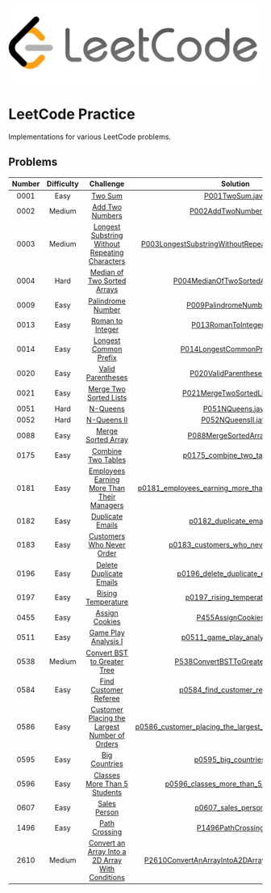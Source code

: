 ![Alt text](leetcode.png)

# LeetCode Practice

Implementations for various LeetCode problems.

## Problems

| Number | Difficulty |                                                              Challenge                                                              |                                                            Solution                                                             |
|:------:|:----------:|:-----------------------------------------------------------------------------------------------------------------------------------:|:-------------------------------------------------------------------------------------------------------------------------------:|
|  0001  |    Easy    |                                          [Two Sum](https://leetcode.com/problems/two-sum/)                                          |                                         [P001TwoSum.java](src/leetcode/P001TwoSum.java)                                         |
|  0002  |   Medium   |                                  [Add Two Numbers](https://leetcode.com/problems/add-two-numbers/)                                  |                                 [P002AddTwoNumbers.java](src/leetcode/P0002AddTwoNumbers.java)                                  |
|  0003  |   Medium   |   [Longest Substring Without Repeating Characters](https://leetcode.com/problems/longest-substring-without-repeating-characters/)   |    [P003LongestSubstringWithoutRepeatingCharacters.java](src/leetcode/P0003LongestSubstringWithoutRepeatingCharacters.java)     |
|  0004  |    Hard    |                      [Median of Two Sorted Arrays](https://leetcode.com/problems/median-of-two-sorted-arrays/)                      |                       [P004MedianOfTwoSortedArrays.java](src/leetcode/P0004MedianOfTwoSortedArrays.java)                        |
|  0009  |    Easy    |                                [Palindrome Number](https://leetcode.com/problems/palindrome-number/)                                |                              [P009PalindromeNumber.java](src/leetcode/P0009PalindromeNumber.java)                               |
|  0013  |    Easy    |                                 [Roman to Integer](https://leetcode.com/problems/roman-to-integer/)                                 |                                [P013RomanToInteger.java](src/leetcode/P0013RomanToInteger.java)                                 |
|  0014  |    Easy    |                            [Longest Common Prefix](https://leetcode.com/problems/longest-common-prefix/)                            |                           [P014LongestCommonPrefix.java](src/leetcode/P0014LongestCommonPrefix.java)                            |
|  0020  |    Easy    |                                [Valid Parentheses](https://leetcode.com/problems/valid-parentheses/)                                |                              [P020ValidParentheses.java](src/leetcode/P0020ValidParentheses.java)                               |
|  0021  |    Easy    |                           [Merge Two Sorted Lists](https://leetcode.com/problems/merge-two-sorted-lists/)                           |                           [P021MergeTwoSortedLists.java](src/leetcode/P0021MergeTwoSortedLists.java)                            |
|  0051  |    Hard    |                                         [N-Queens](https://leetcode.com/problems/n-queens/)                                         |                                       [P051NQueens.java](src/leetcode/P0051NQueens.java)                                        |
|  0052  |    Hard    |                                      [N-Queens II](https://leetcode.com/problems/n-queens-ii/)                                      |                                     [P052NQueensII.java](src/leetcode/P0052NQueensII.java)                                      |
|  0088  |    Easy    |                               [Merge Sorted Array](https://leetcode.com/problems/merge-sorted-array/)                               |                              [P088MergeSortedArray.java](src/leetcode/P0088MergeSortedArray.java)                               |
|  0175  |    Easy    |                               [Combine Two Tables](https://leetcode.com/problems/combine-two-tables/)                               |                            [p0175_combine_two_tables.sql](src/leetcode/p0175_combine_two_tables.sql)                            |
|  0181  |    Easy    |       [Employees Earning More Than Their Managers](https://leetcode.com/problems/employees-earning-more-than-their-managers/)       |    [p0181_employees_earning_more_than_their_managers.sql](src/leetcode/p0181_employees_earning_more_than_their_managers.sql)    |
|  0182  |    Easy    |                                 [Duplicate Emails](https://leetcode.com/problems/duplicate-emails/)                                 |                              [p0182_duplicate_emails.sql](src/leetcode/p0182_duplicate_emails.sql)                              |
|  0183  |    Easy    |                        [Customers Who Never Order](https://leetcode.com/problems/customers-who-never-order/)                        |                     [p0183_customers_who_never_order.sql](src/leetcode/p0183_customers_who_never_order.sql)                     |
|  0196  |    Easy    |                          [Delete Duplicate Emails](https://leetcode.com/problems/delete-duplicate-emails/)                          |                       [p0196_delete_duplicate_emails.sql](src/leetcode/p0196_delete_duplicate_emails.sql)                       |
|  0197  |    Easy    |                               [Rising Temperature](https://leetcode.com/problems/rising-temperature/)                               |                            [p0197_rising_temperature.sql](src/leetcode/p0197_rising_temperature.sql)                            |
|  0455  |    Easy    |                                   [Assign Cookies](https://leetcode.com/problems/assign-cookies/)                                   |                                  [P455AssignCookies.py](src/leetcode/p0455_assign_cookies.py)                                   |
|  0511  |    Easy    |                             [Game Play Analysis I](https://leetcode.com/problems/game-play-analysis-i/)                             |                          [p0511_game_play_analysis_i.sql](src/leetcode/p0511_game_play_analysis_i.sql)                          |
|  0538  |   Medium   |                      [Convert BST to Greater Tree](https://leetcode.com/problems/convert-bst-to-greater-tree/)                      |                       [P538ConvertBSTToGreaterTree.java](src/leetcode/P0538ConvertBSTToGreaterTree.java)                        |
|  0584  |    Easy    |                            [Find Customer Referee](https://leetcode.com/problems/find-customer-referee/)                            |                         [p0584_find_customer_referee.sql](src/leetcode/p0584_find_customer_referee.sql)                         |
|  0586  |    Easy    |    [Customer Placing the Largest Number of Orders](https://leetcode.com/problems/customer-placing-the-largest-number-of-orders/)    | [p0586_customer_placing_the_largest_number_of_orders.sql](src/leetcode/p0586_customer_placing_the_largest_number_of_orders.sql) |
|  0595  |    Easy    |                                    [Big Countries](https://leetcode.com/problems/big-countries/)                                    |                                 [p0595_big_countries.sql](src/leetcode/p0595_big_countries.sql)                                 |
|  0596  |    Easy    |                     [Classes More Than 5 Students](https://leetcode.com/problems/classes-more-than-5-students/)                     |                  [p0596_classes_more_than_5_students.sql](src/leetcode/p0596_classes_more_than_5_students.sql)                  |
|  0607  |    Easy    |                                     [Sales Person](https://leetcode.com/problems/sales-person/)                                     |                                  [p0607_sales_person.sql](src/leetcode/p0607_sales_person.sql)                                  |
|  1496  |    Easy    |                                    [Path Crossing](https://leetcode.com/problems/path-crossing/)                                    |                                   [P1496PathCrossing.py](src/leetcode/p1496_path_crossing.py)                                   |
|  2610  |   Medium   | [Convert an Array Into a 2D Array With Conditions](https://leetcode.com/problems/convert-an-array-into-a-2d-array-with-conditions/) |   [P2610ConvertAnArrayIntoA2DArrayWithConditions.py](src/leetcode/p2610_convert_an_array_into_a_2d_array_with_conditions.py)    |